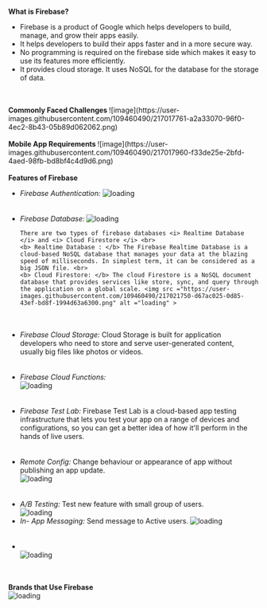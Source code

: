 <b> What is Firebase? </b>
  <ul>
    <li>Firebase is a product of Google which helps developers to build, manage, and grow their apps easily.</li>
    <li>It helps developers to build their apps faster and in a more secure way.</li>
    <li>No programming is required on the firebase side which makes it easy to use its features more efficiently.</li>
    <li>It provides cloud storage. It uses NoSQL for the database for the storage of data.</li> </ul>
 <br> <br>
  <b> Commonly Faced Challenges </b>
  ![image](https://user-images.githubusercontent.com/109460490/217017761-a2a33070-96f0-4ec2-8b43-05b89d062062.png)
  <br> <br>
  <b>  Mobile App Requirements </b>
![image](https://user-images.githubusercontent.com/109460490/217017960-f33de25e-2bfd-4aed-98fb-bd8bf4c4d9d6.png)
<br> <br>
<b> Features of Firebase </b>
<ul> <li> <i> Firebase Authentication: </i> 
  <img src ="https://user-images.githubusercontent.com/109460490/217018757-00f77560-25cf-4196-91c5-e2ccc488cb19.png" alt ="loading">
<br>
  </li>
<br> <br>
  <li> <i> Firebase Database: </i>
    <img src = "https://user-images.githubusercontent.com/109460490/217020588-b867a8b0-5678-4569-864b-8a82a9efca14.png " alt= "loading" >

    There are two types of firebase databases <i> Realtime Database </i> and <i> Cloud Firestore </i> <br>
    <b> Realtime Database : </b> The Firebase Realtime Database is a cloud-based NoSQL database that manages your data at the blazing speed of milliseconds. In simplest term, it can be considered as a big JSON file. <br>
    <b> Cloud Firestore: </b> The cloud Firestore is a NoSQL document database that provides services like store, sync, and query through the application on a global scale. <img src ="https://user-images.githubusercontent.com/109460490/217021750-d67ac025-0d85-43ef-bd8f-1994d63a6300.png" alt ="loading" >
  </li>
  <br> <br>
  <li> <i> Firebase Cloud Storage: </i> 
    Cloud Storage is built for application developers who need to store and serve user-generated content, usually big files like photos or videos.</li>
  <br> <br>
  <li> <i> Firebase Cloud Functions: </i> <br>
  <img src = "https://user-images.githubusercontent.com/109460490/217023097-b8538ae4-52a7-4689-bece-0b90fa1b5606.png" alt = "loading"> </li> 
  <br> <br>
  <li> <i> Firebase Test Lab: </i> 
    Firebase Test Lab is a cloud-based app testing infrastructure that lets you test your app on a range of devices and configurations, so you can get a better idea of how it'll perform in the hands of live users. </li>
    <br> <br>
   <li> <i> Remote Config: </i> Change behaviour or appearance of app without publishing an app update.<br>
    <img src="https://user-images.githubusercontent.com/109460490/217028334-4f6222a0-8444-44ce-8755-6a766aa1bd72.png" alt ="loading"> </li>
     <br> <br>                                                                                                                               
    <li> <i> A/B Testing: </i>   Test new feature with small group of users. <br>
     <img src ="https://user-images.githubusercontent.com/109460490/217029584-8896351e-14e4-4325-9061-8b3d48b9da8f.png" alt="loading" > </li>                             <li> <i> In- App Messaging: </i> Send message to Active users.
  <img src ="https://user-images.githubusercontent.com/109460490/217041902-a32e3a42-adc4-4a2c-aea2-310433ffbec1.png" alt="loading"> </li>
  <br> <br>
  <li> <br>
    <img src= "https://user-images.githubusercontent.com/109460490/217042319-562c50cb-5352-4630-8b76-8c3a590ef6c2.png" alt="loading" > </li>
<br> <br>
    

  
                                                                                                                                     

  </ul>
  <b> Brands that Use Firebase </b><br>
  <img src="https://user-images.githubusercontent.com/109460490/217043321-3925ccb6-4cc2-4c42-8038-cd9e37e75b03.png" alt ="loading" >

    



